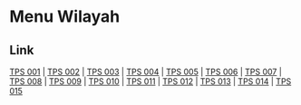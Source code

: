 # Menu Wilayah

## Link

[TPS 001](https://github.com/gigit-pemilu/pemilu-2024-75-gorontalo/tree/main/pileg-dpr/hitung-suara/sub/75-gorontalo/sub/71-kota-gorontalo/sub/06-kota-tengah/sub/1004-pulubala/sub/001-tps)
 | 
[TPS 002](https://github.com/gigit-pemilu/pemilu-2024-75-gorontalo/tree/main/pileg-dpr/hitung-suara/sub/75-gorontalo/sub/71-kota-gorontalo/sub/06-kota-tengah/sub/1004-pulubala/sub/002-tps)
 | 
[TPS 003](https://github.com/gigit-pemilu/pemilu-2024-75-gorontalo/tree/main/pileg-dpr/hitung-suara/sub/75-gorontalo/sub/71-kota-gorontalo/sub/06-kota-tengah/sub/1004-pulubala/sub/003-tps)
 | 
[TPS 004](https://github.com/gigit-pemilu/pemilu-2024-75-gorontalo/tree/main/pileg-dpr/hitung-suara/sub/75-gorontalo/sub/71-kota-gorontalo/sub/06-kota-tengah/sub/1004-pulubala/sub/004-tps)
 | 
[TPS 005](https://github.com/gigit-pemilu/pemilu-2024-75-gorontalo/tree/main/pileg-dpr/hitung-suara/sub/75-gorontalo/sub/71-kota-gorontalo/sub/06-kota-tengah/sub/1004-pulubala/sub/005-tps)
 | 
[TPS 006](https://github.com/gigit-pemilu/pemilu-2024-75-gorontalo/tree/main/pileg-dpr/hitung-suara/sub/75-gorontalo/sub/71-kota-gorontalo/sub/06-kota-tengah/sub/1004-pulubala/sub/006-tps)
 | 
[TPS 007](https://github.com/gigit-pemilu/pemilu-2024-75-gorontalo/tree/main/pileg-dpr/hitung-suara/sub/75-gorontalo/sub/71-kota-gorontalo/sub/06-kota-tengah/sub/1004-pulubala/sub/007-tps)
 | 
[TPS 008](https://github.com/gigit-pemilu/pemilu-2024-75-gorontalo/tree/main/pileg-dpr/hitung-suara/sub/75-gorontalo/sub/71-kota-gorontalo/sub/06-kota-tengah/sub/1004-pulubala/sub/008-tps)
 | 
[TPS 009](https://github.com/gigit-pemilu/pemilu-2024-75-gorontalo/tree/main/pileg-dpr/hitung-suara/sub/75-gorontalo/sub/71-kota-gorontalo/sub/06-kota-tengah/sub/1004-pulubala/sub/009-tps)
 | 
[TPS 010](https://github.com/gigit-pemilu/pemilu-2024-75-gorontalo/tree/main/pileg-dpr/hitung-suara/sub/75-gorontalo/sub/71-kota-gorontalo/sub/06-kota-tengah/sub/1004-pulubala/sub/010-tps)
 | 
[TPS 011](https://github.com/gigit-pemilu/pemilu-2024-75-gorontalo/tree/main/pileg-dpr/hitung-suara/sub/75-gorontalo/sub/71-kota-gorontalo/sub/06-kota-tengah/sub/1004-pulubala/sub/011-tps)
 | 
[TPS 012](https://github.com/gigit-pemilu/pemilu-2024-75-gorontalo/tree/main/pileg-dpr/hitung-suara/sub/75-gorontalo/sub/71-kota-gorontalo/sub/06-kota-tengah/sub/1004-pulubala/sub/012-tps)
 | 
[TPS 013](https://github.com/gigit-pemilu/pemilu-2024-75-gorontalo/tree/main/pileg-dpr/hitung-suara/sub/75-gorontalo/sub/71-kota-gorontalo/sub/06-kota-tengah/sub/1004-pulubala/sub/013-tps)
 | 
[TPS 014](https://github.com/gigit-pemilu/pemilu-2024-75-gorontalo/tree/main/pileg-dpr/hitung-suara/sub/75-gorontalo/sub/71-kota-gorontalo/sub/06-kota-tengah/sub/1004-pulubala/sub/014-tps)
 | 
[TPS 015](https://github.com/gigit-pemilu/pemilu-2024-75-gorontalo/tree/main/pileg-dpr/hitung-suara/sub/75-gorontalo/sub/71-kota-gorontalo/sub/06-kota-tengah/sub/1004-pulubala/sub/015-tps)

